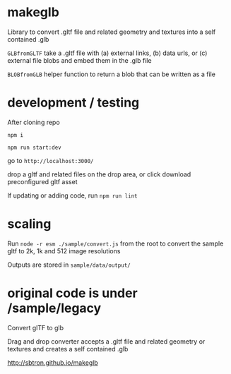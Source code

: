# makeglb
Library to convert .gltf file and related geometry and textures into a self contained .glb

`GLBfromGLTF` take a .gltf file with (a) external links, (b) data urls, or (c) external file blobs and embed them in the .glb file

`BLOBfromGLB` helper function to return a blob that can be written as a file

# development / testing
After cloning repo

`npm i`

`npm run start:dev`

go to `http://localhost:3000/`

drop a gltf and related files on the drop area, or click download preconfigured gltf asset

If updating or adding code, run `npm run lint`

# scaling
Run `node -r esm ./sample/convert.js` from the root to convert the sample gltf to 2k, 1k and 512 image resolutions

Outputs are stored in `sample/data/output/`

# original code is under /sample/legacy
Convert glTF to glb

Drag and drop converter accepts a .gltf file and related geometry or textures and creates a self contained .glb

http://sbtron.github.io/makeglb
